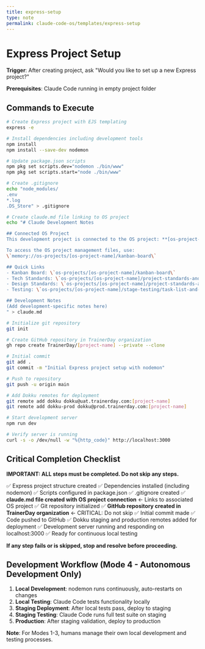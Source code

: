 ```yaml
---
title: express-setup
type: note
permalink: claude-code-os/templates/express-setup
---
```

# Express Project Setup

**Trigger**: After creating project, ask "Would you like to set up a new Express project?"

**Prerequisites**: Claude Code running in empty project folder

## Commands to Execute
```bash
# Create Express project with EJS templating
express -e

# Install dependencies including development tools
npm install
npm install --save-dev nodemon

# Update package.json scripts
npm pkg set scripts.dev="nodemon ./bin/www"
npm pkg set scripts.start="node ./bin/www"

# Create .gitignore
echo "node_modules/
.env
*.log
.DS_Store" > .gitignore

# Create claude.md file linking to OS project
echo "# Claude Development Notes

## Connected OS Project
This development project is connected to the OS project: **[os-project-name]**

To access the OS project management files, use:
\`memory://os-projects/[os-project-name]/kanban-board\`

## Quick Links
- Kanban Board: \`os-projects/[os-project-name]/kanban-board\`
- Tech Standards: \`os-projects/[os-project-name]/project-standards-and-dev-notes/tech-standards\`
- Design Standards: \`os-projects/[os-project-name]/project-standards-and-dev-notes/design-standards\`
- Testing: \`os-projects/[os-project-name]/stage-testing/task-list-and-status\`

## Development Notes
(Add development-specific notes here)
" > claude.md

# Initialize git repository
git init

# Create GitHub repository in TrainerDay organization
gh repo create TrainerDay/[project-name] --private --clone

# Initial commit
git add .
git commit -m "Initial Express project setup with nodemon"

# Push to repository
git push -u origin main

# Add Dokku remotes for deployment
git remote add dokku dokku@uat.trainerday.com:[project-name]
git remote add dokku-prod dokku@prod.trainerday.com:[project-name]

# Start development server
npm run dev

# Verify server is running
curl -s -o /dev/null -w "%{http_code}" http://localhost:3000
```


## Critical Completion Checklist
**IMPORTANT: ALL steps must be completed. Do not skip any steps.**

✅ Express project structure created
✅ Dependencies installed (including nodemon)
✅ Scripts configured in package.json
✅ .gitignore created
✅ **claude.md file created with OS project connection** ← Links to associated OS project
✅ Git repository initialized
✅ **GitHub repository created in TrainerDay organization** ← CRITICAL: Do not skip
✅ Initial commit made
✅ Code pushed to GitHub
✅ Dokku staging and production remotes added for deployment
✅ Development server running and responding on localhost:3000
✅ Ready for continuous local testing

**If any step fails or is skipped, stop and resolve before proceeding.**

## Development Workflow (Mode 4 - Autonomous Development Only)
1. **Local Development**: nodemon runs continuously, auto-restarts on changes
2. **Local Testing**: Claude Code tests functionality locally
3. **Staging Deployment**: After local tests pass, deploy to staging
4. **Staging Testing**: Claude Code runs full test suite on staging
5. **Production**: After staging validation, deploy to production

**Note**: For Modes 1-3, humans manage their own local development and testing processes.